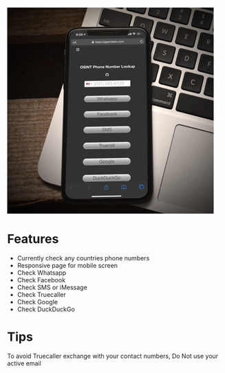 ![osint](https://raw.githubusercontent.com/AplAddict/osint/master/preview.png)
# Features
- Currently check any countries phone numbers
- Responsive page for mobile screen
- Check Whatsapp
- Check Facebook
- Check SMS or iMessage
- Check Truecaller
- Check Google
- Check DuckDuckGo

# Tips
To avoid Truecaller exchange with your contact numbers, Do Not use your active email
